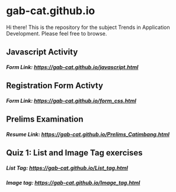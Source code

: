 # gab-cat.github.io
Hi there! This is the repository for the subject Trends in Application Development. Please feel free to browse.

## Javascript Activity
##### Form Link: https://gab-cat.github.io/javascript.html

## Registration Form Activty
##### Form Link: https://gab-cat.github.io/form_css.html

## Prelims Examination
##### Resume Link: https://gab-cat.github.io/Prelims_Catimbang.html

## Quiz 1: List and Image Tag exercises
##### List Tag: https://gab-cat.github.io/List_tag.html
##### Image tag: https://gab-cat.github.io/Image_tag.html
